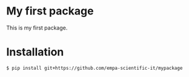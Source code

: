 # My first package

This is my first package.

# Installation
```bash
$ pip install git+https://github.com/empa-scientific-it/mypackage
```